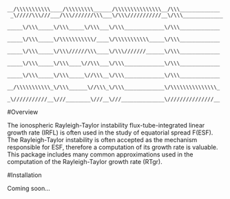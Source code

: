 <!-- language: lang-none -->

    __/\\\\\\\\\\\____/\\\\\\\\\______/\\\\\\\\\\\\\\\__/\\\_____________        
     _\/////\\\///___/\\\///////\\\___\/\\\///////////__\/\\\_____________       
      _____\/\\\_____\/\\\_____\/\\\___\/\\\_____________\/\\\_____________      
       _____\/\\\_____\/\\\\\\\\\\\/____\/\\\\\\\\\\\_____\/\\\_____________     
        _____\/\\\_____\/\\\//////\\\____\/\\\///////______\/\\\_____________    
         _____\/\\\_____\/\\\____\//\\\___\/\\\_____________\/\\\_____________   
          _____\/\\\_____\/\\\_____\//\\\__\/\\\_____________\/\\\_____________  
           __/\\\\\\\\\\\_\/\\\______\//\\\_\/\\\_____________\/\\\\\\\\\\\\\\\_ 
            _\///////////__\///________\///__\///______________\///////////////__

#Overview

The ionospheric Rayleigh-Taylor instability flux-tube-integrated linear growth rate 
(IRFL) is often used in the study of equatorial spread F(ESF).
The Rayleigh-Taylor instability is often accepted as the mechanism responsible
for ESF, therefore a computation of its growth rate is valuable. This package
includes many common approximations used in the computation of the 
Rayleigh-Taylor growth rate (RTgr).

#Installation

Coming soon...
